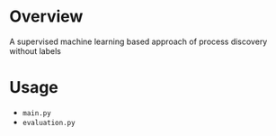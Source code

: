 # Overview

A supervised machine learning based approach of process discovery without labels

# Usage

- `main.py`
- `evaluation.py`
